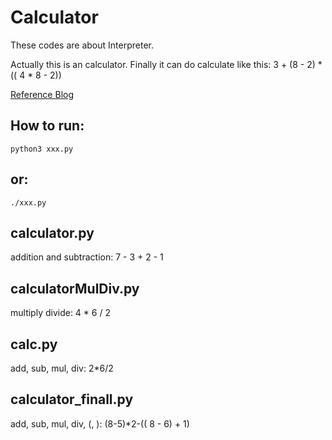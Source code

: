 Calculator
==========

These codes are about Interpreter.

Actually this is an calculator. Finally it can do calculate like this: 3 + (8 - 2) * (( 4 * 8 - 2))

[Reference Blog](http://blog.jobbole.com/88152/)


How to run:
---

    python3 xxx.py

or:
---

    ./xxx.py

calculator.py
----
addition and subtraction: 7 - 3 + 2 - 1

calculatorMulDiv.py
----
multiply divide: 4 * 6 / 2

calc.py
----
add, sub, mul, div: 2*6/2

calculator_finall.py
----
add, sub, mul, div, (,  ): (8-5)*2-(( 8 - 6) + 1)
